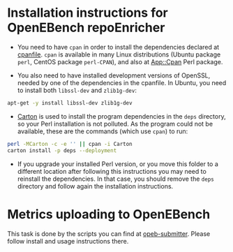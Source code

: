 # Installation instructions for OpenEBench repoEnricher

* You need to have `cpan` in order to install the dependencies declared at [cpanfile](cpanfile). `cpan` is available in many Linux distributions (Ubuntu package `perl`, CentOS package `perl-CPAN`), and also at [App::Cpan](http://search.cpan.org/~andk/CPAN-2.16/) Perl package.

* You also need to have installed development versions of OpenSSL, needed by one of the dependencies in the cpanfile. In Ubuntu, you need to install both `libssl-dev` and `zlib1g-dev`:

```bash
apt-get -y install libssl-dev zlib1g-dev
```

* [Carton](https://metacpan.org/pod/Carton) is used to install the program dependencies in the `deps` directory, so your Perl installation is not polluted. As the program could not be available, these are the commands (which use `cpan`) to run:

```bash
perl -MCarton -c -e '' || cpan -i Carton
carton install -p deps --deployment
```

* If you upgrade your installed Perl version, or you move this folder to a different location after following this instructions you may need to reinstall the dependencies. In that case, you should remove the `deps` directory and follow again the installation instructions.

# Metrics uploading to OpenEBench

This task is done by the scripts you can find at [opeb-submitter](opeb-submitter). Please follow install and usage instructions there.

